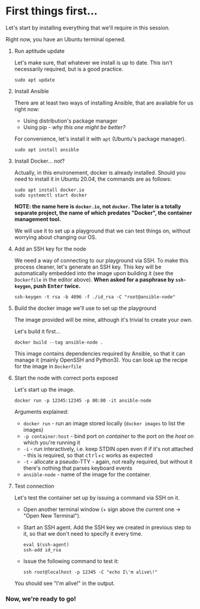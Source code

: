 # First things first...

Let's start by installing everything that we'll require in this session.

Right now, you have an Ubuntu terminal opened.

 1. Run aptitude update

    Let's make sure, that whatever we install is up to date. This isn't
    necessarily required, but is a good practice.

    ```
    sudo apt update
    ```

 2. Install Ansible

    There are at least two ways of installing Ansible, that are available for
    us right now:

    * Using distribution's package manager
    * Using pip - *why this one might be better?*

    For convenience, let's install it with `apt` (Ubuntu's package manager).

    ```
    sudo apt install ansible
    ```

 3. Install Docker... *not*?

    Actually, in this environement, docker is already installed.
    Should you need to install it in Ubuntu 20.04, the commands are as follows:

    ```
    sudo apt install docker.io
    sudo systemctl start docker
    ```

    **NOTE: the name here is `docker.io`, not `docker`. The later is a totally
    separate project, the name of which predates "Docker", the container
    management tool.**

    We will use it to set up a playground that we can test things on, without
    worrying about changing our OS.

 4. Add an SSH key for the node

    We need a way of connecting to our playground via SSH. To make this process
    cleaner, let's generate an SSH key. This key will be automatically embedded
    into the image upon building it (see the `Dockerfile` in the editor above).
    **When asked for a pasphrase by `ssh-keygen`, push <kbd>Enter</kbd> twice.**

    ```
    ssh-keygen -t rsa -b 4096 -f ./id_rsa -C "root@ansible-node"
    ```

 5. Build the docker image we'll use to set up the playground

    The image provided will be mine, although it's trivial to create your own.

    Let's build it first...

    ```
    docker build --tag ansible-node .
    ```

    This image contains dependencies required by Ansible, so that it can manage
    it (mainly OpenSSH and Python3).
    You can look up the recipe for the image in `Dockerfile`

 6. Start the node with correct ports exposed

    Let's start up the image.

    ```
    docker run -p 12345:12345 -p 80:80 -it ansible-node
    ```

    Arguments explained:
    * `docker run` - run an image stored locally (`docker images` to list the
      images)
    * `-p container:host` - bind port on *container* to the port on the *host*
      on which you're running it
    * `-i` - run interactively, i.e. keep STDIN open even if if it's not
      attached - this is required, so that <kbd>ctrl</kbd>+<kbd>c</kbd> works
      as expected
    * `-t` - allocate a pseudo-TTY - again, not really required, but without it
      there's nothing that parses keyboard events
    * `ansible-node` - name of the image for the container.

 7. Test connection

    Let's test the container set up by issuing a command via SSH on it.
    * Open another terminal window (+ sign above the current one -> "Open New
      Terminal").
    * Start an SSH agent. Add the SSH key we created in previous step to it, so
      that we don't need to specify it every time.

        ```
        eval $(ssh-agent)
        ssh-add id_rsa
        ```

    * Issue the following command to test it:

        ```
        ssh root@localhost -p 12345 -C "echo I\'m alive\!"
        ```

    You should see "I'm alive!" in the output.

### Now, we're ready to go!
